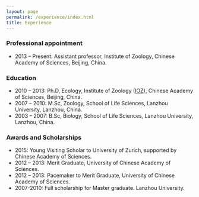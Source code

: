 ```yaml
---
layout: page
permalink: /experience/index.html
title: Experience
---
```

[IOZ]: http://www.ioz.ac.cn

<h3>Professional appointment</h3>

  - 2013 – Present: Assistant professor, Institute of Zoology, Chinese Academy of Sciences, Beijing, China.

<h3>Education</h3>

  - 2010 – 2013: Ph.D, Ecology, Institute of Zoology ([IOZ]), Chinese Academy of Sciences, Beijing, China. 
  - 2007 – 2010: M.Sc, Zoology, School of Life Sciences, Lanzhou University, Lanzhou, China. 
  - 2003 – 2007: B.Sc, Biology, School of Life Sciences, Lanzhou University, Lanzhou, China. 

<h3>Awards and Scholarships</h3>

  - 2015: Young Visiting Scholar to University of Zurich, supported by Chinese Academy of Sciences.
  - 2012 – 2013: Merit Graduate, University of Chinese Academy of Sciences.
  - 2012 – 2013: Pacemaker to Merit Graduate, University of Chinese Academy of Sciences.
  - 2007-2010: Full scholarship for Master graduate. Lanzhou University.


